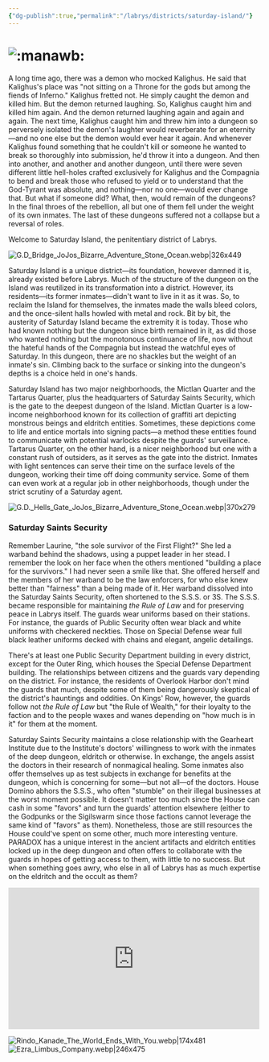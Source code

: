 ```yaml
---
{"dg-publish":true,"permalink":"/labrys/districts/saturday-island/"}
---
```



# ![:manawb:](https://cdn.discordapp.com/emojis/1044623419473408112.webp?size=44)
A long time ago, there was a demon who mocked Kalighus. He said that Kalighus's place was "not sitting on a Throne for the gods but among the fiends of Inferno." Kalighus fretted not. He simply caught the demon and killed him. But the demon returned laughing. So, Kalighus caught him and killed him again. And the demon returned laughing again and again and again. The next time, Kalighus caught him and threw him into a dungeon so perversely isolated the demon's laughter would reverberate for an eternity—and no one else but the demon would ever hear it again. And whenever Kalighus found something that he couldn't kill or someone he wanted to break so thoroughly into submission, he'd throw it into a dungeon. And then into another, and another and another dungeon, until there were seven different little hell-holes crafted exclusively for Kalighus and the Compagnia to bend and break those who refused to yield or to understand that the God-Tyrant was absolute, and nothing—nor no one—would ever change that. But what if someone did? What, then, would remain of the dungeons? In the final throes of the rebellion, all but one of them fell under the weight of its own inmates. The last of these dungeons suffered not a collapse but a reversal of roles.

Welcome to Saturday Island, the penitentiary district of Labrys.

![G.D_Bridge_JoJos_Bizarre_Adventure_Stone_Ocean.webp|326x449](/img/user/Content/Images/G.D_Bridge_JoJos_Bizarre_Adventure_Stone_Ocean.webp)

Saturday Island is a unique district—its foundation, however damned it is, already existed before Labrys. Much of the structure of the dungeon on the Island was reutilized in its transformation into a district. However, its residents—its former inmates—didn't want to live in it as it was. So, to reclaim the Island for themselves, the inmates made the walls bleed colors, and the once-silent halls howled with metal and rock. Bit by bit, the austerity of Saturday Island became the extremity it is today. Those who had known nothing but the dungeon since birth remained in it, as did those who wanted nothing but the monotonous continuance of life, now without the hateful hands of the Compagnia but instead the watchful eyes of Saturday. In this dungeon, there are no shackles but the weight of an inmate's sin. Climbing back to the surface or sinking into the dungeon's depths is a choice held in one's hands.

Saturday Island has two major neighborhoods, the Mictlan Quarter and the Tartarus Quarter, plus the headquarters of Saturday Saints Security, which is the gate to the deepest dungeon of the Island. Mictlan Quarter is a low-income neighborhood known for its collection of graffiti art depicting monstrous beings and eldritch entities. Sometimes, these depictions come to life and entice mortals into signing pacts—a method these entities found to communicate with potential warlocks despite the guards' surveillance. Tartarus Quarter, on the other hand, is a nicer neighborhood but one with a constant rush of outsiders, as it serves as the gate into the district. Inmates with light sentences can serve their time on the surface levels of the dungeon, working their time off doing community service. Some of them can even work at a regular job in other neighborhoods, though under the strict scrutiny of a Saturday agent.

![G.D._Hells_Gate_JoJos_Bizarre_Adventure_Stone_Ocean.webp|370x279](/img/user/Content/Images/G.D._Hells_Gate_JoJos_Bizarre_Adventure_Stone_Ocean.webp)

### Saturday Saints Security

Remember Laurine, "the sole survivor of the First Flight?" She led a warband behind the shadows, using a puppet leader in her stead. I remember the look on her face when the others mentioned "building a place for the survivors." I had never seen a smile like that. She offered herself and the members of her warband to be the law enforcers, for who else knew better than "fairness" than a being made of it. Her warband dissolved into the Saturday Saints Security, often shortened to the S.S.S. or 3S. The S.S.S. became responsible for maintaining _the Rule of Law_ and for preserving peace in Labrys itself. The guards wear uniforms based on their stations. For instance, the guards of Public Security often wear black and white uniforms with checkered neckties. Those on Special Defense wear full black leather uniforms decked with chains and elegant, angelic detailings.

There's at least one Public Security Department building in every district, except for the Outer Ring, which houses the Special Defense Department building. The relationships between citizens and the guards vary depending on the district. For instance, the residents of Overlook Harbor don't mind the guards that much, despite some of them being dangerously skeptical of the district's hauntings and oddities. On Kings' Row, however, the guards follow not _the Rule of Law_ but "the Rule of Wealth," for their loyalty to the faction and to the people waxes and wanes depending on "how much is in it" for them at the moment.

Saturday Saints Security maintains a close relationship with the Gearheart Institute due to the Institute's doctors' willingness to work with the inmates of the deep dungeon, eldritch or otherwise. In exchange, the angels assist the doctors in their research of nonmagical healing. Some inmates also offer themselves up as test subjects in exchange for benefits at the dungeon, which is concerning for some—but not all—of the doctors. House Domino abhors the S.S.S., who often "stumble" on their illegal businesses at the worst moment possible. It doesn't matter too much since the House can cash in some "favors" and turn the guards' attention elsewhere (either to the Godpunks or the Sigilswarm since those factions cannot leverage the same kind of "favors" as them). Nonetheless, those are still resources the House could've spent on some other, much more interesting venture. PAЯADOX has a unique interest in the ancient artifacts and eldritch entities locked up in the deep dungeon and often offers to collaborate with the guards in hopes of getting access to them, with little to no success. But when something goes awry, who else in all of Labrys has as much expertise on the eldritch and the occult as them?

<iframe width="500" height="281" src="https://www.youtube.com/embed/9l5VL-JM_Ws" title="JoJo&#39;s Bizarre Adventure: Stone Ocean - OP || Opening 1 v2 [HD]" frameborder="0" allow="accelerometer; autoplay; clipboard-write; encrypted-media; gyroscope; picture-in-picture; web-share" referrerpolicy="strict-origin-when-cross-origin" allowfullscreen></iframe>

![Rindo_Kanade_The_World_Ends_With_You.webp|174x481](/img/user/Content/Images/Rindo_Kanade_The_World_Ends_With_You.webp)![Ezra_Limbus_Company.webp|246x475](/img/user/Content/Images/Ezra_Limbus_Company.webp)